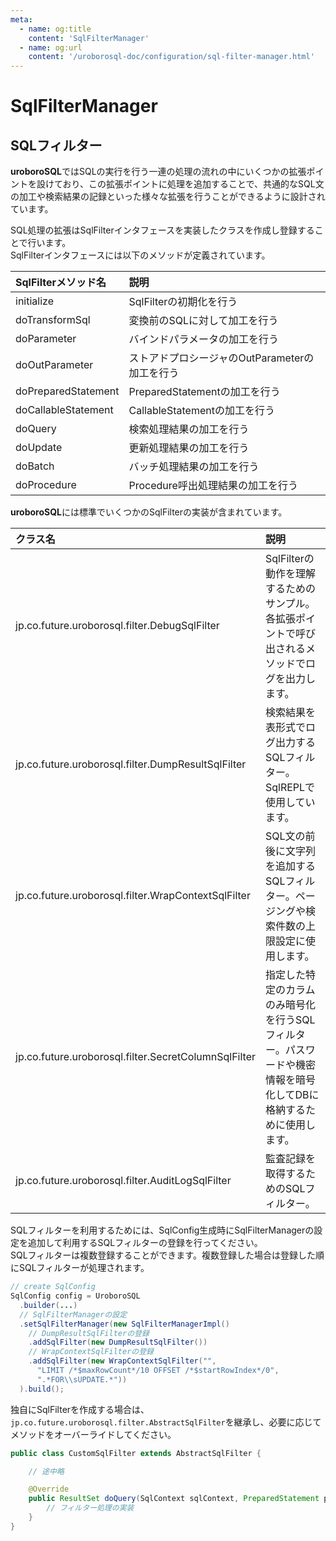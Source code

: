 ```yaml
---
meta:
  - name: og:title
    content: 'SqlFilterManager'
  - name: og:url
    content: '/uroborosql-doc/configuration/sql-filter-manager.html'
---
```

# SqlFilterManager

## SQLフィルター

**uroboroSQL**ではSQLの実行を行う一連の処理の流れの中にいくつかの拡張ポイントを設けており、この拡張ポイントに処理を追加することで、共通的なSQL文の加工や検索結果の記録といった様々な拡張を行うことができるように設計されています。

SQL処理の拡張はSqlFilterインタフェースを実装したクラスを作成し登録することで行います。  
SqlFilterインタフェースには以下のメソッドが定義されています。

|SqlFilterメソッド名|説明|
|:--------|:---|
|initialize|SqlFilterの初期化を行う|
|doTransformSql|変換前のSQLに対して加工を行う|
|doParameter|バインドパラメータの加工を行う|
|doOutParameter|ストアドプロシージャのOutParameterの加工を行う|
|doPreparedStatement|PreparedStatementの加工を行う|
|doCallableStatement|CallableStatementの加工を行う|
|doQuery|検索処理結果の加工を行う|
|doUpdate|更新処理結果の加工を行う|
|doBatch|バッチ処理結果の加工を行う|
|doProcedure|Procedure呼出処理結果の加工を行う|

**uroboroSQL**には標準でいくつかのSqlFilterの実装が含まれています。

|クラス名|説明|
|:------|:---|
|jp.co.future.uroborosql.filter.DebugSqlFilter|SqlFilterの動作を理解するためのサンプル。各拡張ポイントで呼び出されるメソッドでログを出力します。|
|jp.co.future.uroborosql.filter.DumpResultSqlFilter|検索結果を表形式でログ出力するSQLフィルター。SqlREPLで使用しています。|
|jp.co.future.uroborosql.filter.WrapContextSqlFilter|SQL文の前後に文字列を追加するSQLフィルター。ページングや検索件数の上限設定に使用します。|
|jp.co.future.uroborosql.filter.SecretColumnSqlFilter|指定した特定のカラムのみ暗号化を行うSQLフィルター。パスワードや機密情報を暗号化してDBに格納するために使用します。|
|jp.co.future.uroborosql.filter.AuditLogSqlFilter|監査記録を取得するためのSQLフィルター。|

SQLフィルターを利用するためには、SqlConfig生成時にSqlFilterManagerの設定を追加して利用するSQLフィルターの登録を行ってください。  
SQLフィルターは複数登録することができます。複数登録した場合は登録した順にSQLフィルターが処理されます。

```java
// create SqlConfig
SqlConfig config = UroboroSQL
  .builder(...)
  // SqlFilterManagerの設定
  .setSqlFilterManager(new SqlFilterManagerImpl()
    // DumpResultSqlFilterの登録
    .addSqlFilter(new DumpResultSqlFilter())
    // WrapContextSqlFilterの登録
    .addSqlFilter(new WrapContextSqlFilter("",
      "LIMIT /*$maxRowCount*/10 OFFSET /*$startRowIndex*/0",
      ".*FOR\\sUPDATE.*"))
  ).build();
```

独自にSqlFilterを作成する場合は、`jp.co.future.uroborosql.filter.AbstractSqlFilter`を継承し、必要に応じてメソッドをオーバーライドしてください。

```java
public class CustomSqlFilter extends AbstractSqlFilter {

    // 途中略

    @Override
    public ResultSet doQuery(SqlContext sqlContext, PreparedStatement preparedStatement, ResultSet resultSet) {
        // フィルター処理の実装
    }
}
```
